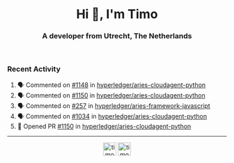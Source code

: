 <h1 align="center">Hi 👋, I'm Timo</h1>
<h3 align="center">A developer from Utrecht, The Netherlands</h3>
<br/>
<!-- https://github.com/rahuldkjain/github-profile-readme-generator --!>

<!--  <p align="left"><img src="https://github-readme-stats.vercel.app/api?username=timoglastra&show_icons=true&count_private=true&" alt="timoglastra" /></p> --!>

<!--
Github language stats
<p align="left"><img src="https://github-readme-stats.vercel.app/api/top-langs/?username=timoglastra&layout=compact" alt="timoglastra" /><p>
-->

<!-- Codestats language stats -->
<!-- <p align="left"><img src="https://codestats-readme.vercel.app/api/top-langs/?username=timoglastra&layout=compact&language_count=12" alt="timoglastra" /><p>    --!>
  
<h3>Recent Activity</h3>

<!--START_SECTION:activity-->
1. 🗣 Commented on [#1148](https://github.com/hyperledger/aries-cloudagent-python/issues/1148) in [hyperledger/aries-cloudagent-python](https://github.com/hyperledger/aries-cloudagent-python)
2. 🗣 Commented on [#1150](https://github.com/hyperledger/aries-cloudagent-python/issues/1150) in [hyperledger/aries-cloudagent-python](https://github.com/hyperledger/aries-cloudagent-python)
3. 🗣 Commented on [#257](https://github.com/hyperledger/aries-framework-javascript/issues/257) in [hyperledger/aries-framework-javascript](https://github.com/hyperledger/aries-framework-javascript)
4. 🗣 Commented on [#1034](https://github.com/hyperledger/aries-cloudagent-python/issues/1034) in [hyperledger/aries-cloudagent-python](https://github.com/hyperledger/aries-cloudagent-python)
5. 💪 Opened PR [#1150](https://github.com/hyperledger/aries-cloudagent-python/pull/1150) in [hyperledger/aries-cloudagent-python](https://github.com/hyperledger/aries-cloudagent-python)
<!--END_SECTION:activity-->

---

<p align="center">
<a href="https://twitter.com/timoglastra" target="blank"><img align="center" src="https://cdn.jsdelivr.net/npm/simple-icons@3.0.1/icons/twitter.svg" alt="timoglastra" height="30" width="30" /></a>
<a href="https://linkedin.com/in/timoglastra" target="blank"><img align="center" src="https://cdn.jsdelivr.net/npm/simple-icons@3.0.1/icons/linkedin.svg" alt="timoglastra" height="30" width="30" /></a>
</p>



